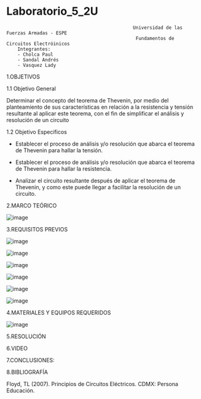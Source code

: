 # Laboratorio_5_2U

                                                  Universidad de las Fuerzas Armadas - ESPE
                                                   Fundamentos de Circuitos Electróinicos
        Integrantes:
        - Cholca Paul
        - Sandal Andrés
        - Vasquez Lady
 
1.OBJETIVOS

1.1 Objetivo General

Determinar el concepto del teorema de Thevenin, por medio del planteamiento de sus características en relación a la resistencia y tensión resultante al aplicar este teorema, con el fin de simplificar el análisis y resolución de un circuito


1.2 Objetivo  Especificos

- Establecer el proceso de análisis y/o resolución que abarca el teorema de Thevenin para hallar la tensión.

- Establecer el proceso de análisis y/o resolución que abarca el teorema de Thevenin para hallar la resistencia.

- Analizar el circuito resultante después de aplicar el teorema de Thevenin, y como este puede llegar a facilitar la resolución de un circuito.

2.MARCO TEÓRICO

![image](https://user-images.githubusercontent.com/105687213/177677385-88625e4f-ea07-43b1-b410-ee8f07080cf7.png)

3.REQUISITOS PREVIOS

![image](https://user-images.githubusercontent.com/105687375/177696417-d9ed2873-0383-4520-9999-ddd8d43ab99d.png)

![image](https://user-images.githubusercontent.com/105687375/177696493-c7d8ec40-6daa-4191-8d05-c6f42f2bf1c9.png)

![image](https://user-images.githubusercontent.com/105687375/177696523-dbc382b6-39c1-4062-9e56-2967dc4a292c.png)

![image](https://user-images.githubusercontent.com/105687375/177696560-f83e3908-50e6-41e4-ba83-5ed053acc8a4.png)

![image](https://user-images.githubusercontent.com/105687375/177696601-af50ddd0-2491-410d-919b-70f5ab3f8104.png)

![image](https://user-images.githubusercontent.com/105687375/177696645-59ba4b4a-b5c2-44eb-a5de-9c08463c1e47.png)

4.MATERIALES Y EQUIPOS REQUERIDOS

![image](https://user-images.githubusercontent.com/105687213/177677519-8239d745-b2f8-425d-82f5-569636ba5072.png)

5.RESOLUCIÓN

6.VIDEO




7.CONCLUSIONES:



8.BIBLIOGRAFÍA

Floyd, TL (2007). Principios de Circuitos Eléctricos. CDMX: Persona Educación.

